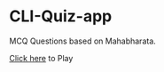 # CLI-Quiz-app
MCQ Questions based on Mahabharata.


[Click here](https://replit.com/@Dmodi/CLI-Quiz-app?embed=1&output=1) to Play

